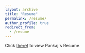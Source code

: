 ```yaml
---
layout: archive
title: "Resume"
permalink: /resume/
author_profile: true
redirect_from:
  - /resume
---
```


Click [[here](https://github.com/PankajPradeep/PankajPradeep.github.io/blob/main/files/Resume_Bioinformatics_PankajPradeep.pdf)) to view Pankaj's Resume.
